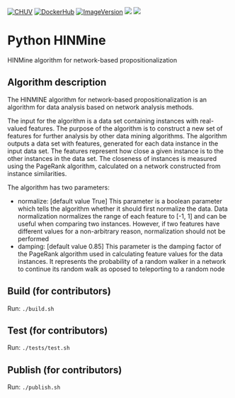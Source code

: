 [![CHUV](https://img.shields.io/badge/CHUV-LREN-AF4C64.svg)](https://www.unil.ch/lren/en/home.html) [![DockerHub](https://img.shields.io/badge/docker-hbpmip%2Fjava--rapidminer--naivebayes-008bb8.svg)](https://hub.docker.com/r/hbpmip/java-rapidminer-naivebayes/) [![ImageVersion](https://images.microbadger.com/badges/version/hbpmip/java-rapidminer-knn.svg)](https://hub.docker.com/r/hbpmip/java-rapidminer-knn/tags "hbpmip/java-rapidminer-knn image tags") [![](https://images.microbadger.com/badges/version/hbpmip/java-rapidminer-naivebayes.svg)](https://microbadger.com/images/hbpmip/java-rapidminer-naivebayes "Get your own version badge on microbadger.com") [![](https://images.microbadger.com/badges/image/hbpmip/java-rapidminer-naivebayes.svg)](https://microbadger.com/images/hbpmip/java-rapidminer-naivebayes "Get your own image badge on microbadger.com")

# Python HINMine

HINMine algorithm for network-based propositionalization

## Algorithm description

The HINMINE algorithm for network-based propositionalization is an algorithm for data analysis based on network analysis methods.

The input for the algorithm is a data set containing instances with real-valued features. The purpose of the algorithm is to construct a new set of features for further analysis by other data mining algorithms. The algorithm outputs a data set with features, generated for each data instance in the input data set. The features represent how close a given instance is to the other instances in the data set. The closeness of instances is measured using the PageRank algorithm, calculated on a network constructed from instance similarities.

The algorithm has two parameters:

  - normalize: [default value True] This parameter is a boolean parameter which tells the algorithm whether it should first normalize the data. Data normalization normalizes the range of each feature to [-1, 1] and can be useful when comparing two instances. However, if two features have different values for a non-arbitrary reason, normalization should not be performed
  - damping: [default value 0.85] This parameter is the damping factor of the PageRank algorithm used in calculating feature values for the data instances. It represents the probability of a random walker in a network to continue its random walk as oposed to teleporting to a random node



## Build (for contributors)

Run: `./build.sh`


## Test (for contributors)

Run: `./tests/test.sh`


## Publish (for contributors)

Run: `./publish.sh`
